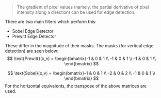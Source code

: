 > The gradient of pixel values (namely, the partial derivative of pixel intensity along a direction) can be used for edge detection.

There are two main filters which perform this:
- Sobel Edge Detector
- Prewitt Edge Detector

These differ in the magnitude of their masks. The masks (for vertical edge detection) are seen below:
$$
\text{Prewitt}(x_v) = \begin{bmatrix}-1 & 0 & 1 \\ -1 & 0 & 1 \\ -1 & 0 & 1 \\ \end{bmatrix}
$$

$$
\text{Sobel}(x_v) = \begin{bmatrix}-1 & 0 & 1 \\ -2 & 0 & 2 \\ -1 & 0 & 1 \\ \end{bmatrix}
$$
For the horizontal equivalents, the transpose of the above matrices are used.